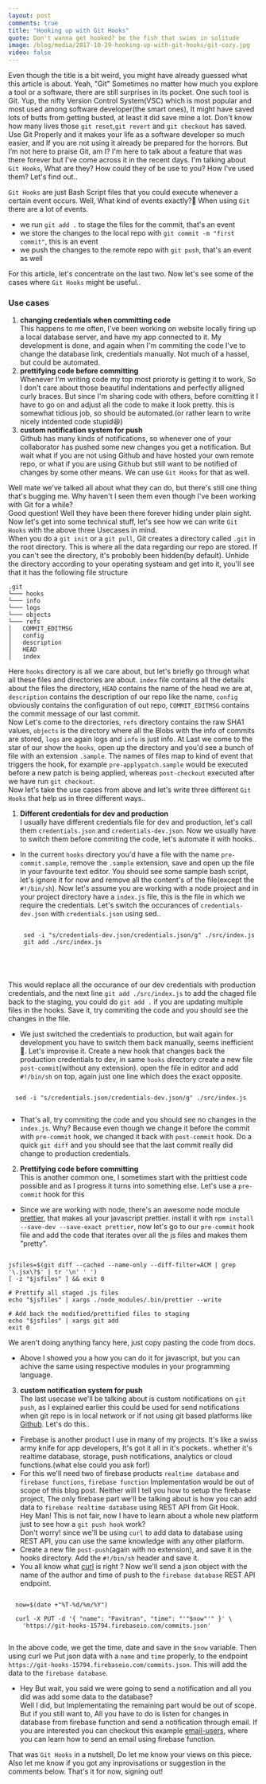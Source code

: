 ```yaml
---
layout: post
comments: true
title: "Hooking up with Git Hooks"
quote: Don't wanna get hooked? be the fish that swims in solitude
image: /blog/media/2017-10-29-hooking-up-with-git-hooks/git-cozy.jpg
video: false
---
```

Even though the title is a bit weird, you might have already guessed what this article is about. Yeah, "Git" Sometimes no matter how much you explore a tool or a software, there are still surprises in its pocket. One such tool is Git. Yup, the nifty Version Control System(VSC) which is most popular and most used among software developer(the smart ones), It might have saved lots of butts from getting busted, at least it did save mine a lot. Don't know how many lives those `git reset`,`git revert` and `git checkout` has saved.
Use Git Properly and it makes your life as a software developer so much easier, and If you are not using it already be prepared for the horrors. But I’m not here to praise Git, am I? I'm here to talk about a feature that was there forever but I've come across it in the recent days.
I'm talking about `Git Hooks`, What are they? How could they of be use to you? How I've used them? Let's find out..

`Git Hooks` are just Bash Script files that you could execute whenever a certain event occurs. Well, What kind of events exactly?🤔
When using `Git` there are a lot of events.    

  - we run `git add .` to stage the files for the commit, that's an event  
  - we store the changes to the local repo with `git commit -m "first commit"`, this is an event  
  - we push the changes to the remote repo with `git push`, that's an event as well

For this article, let's concentrate  on the last two. Now let's see some of the cases where `Git Hooks` might be useful..
### Use cases  
1. **changing credentials when committing code**  
 This happens to me often, I've been working on website locally firing up a local database server, and have my app connected to it. My development is done, and again when I'm commiting the code I've to change the database link, credentials manually. Not much of a hassel, but could be automated.
2. **prettifying code before committing**  
Whenever I'm writing code my top most prioroty is getting it to work, So I don't care about those beautiful indentations and perfectly alligned curly braces. But since I'm sharing code with others, before comitting it I have to go on and adjust all the code to make it look pretty. this is somewhat tidious job, so should be automated.(or rather learn to write nicely intdented code stupid😆)
3. **custom notification system for push**  
Github has many kinds of notifications, so whenever one of your collaborator has pushed some new changes you get a notification. But wait what if you are not using Github and have hosted your own remote repo, or what if you are using Github but still want to be notified of changes by some other means. We can use `Git Hooks` for that as well.

Well mate we've talked all about what  they can do, but there's still one thing that's bugging me. Why haven't I seen them even though I've been working with Git for a while?  
Good question! Well they have been there forever hiding under plain sight. Now let's get into some technical stuff, let's see how we can write `Git Hooks` with the above three Usecases in mind.  
When you do a `git init` or a `git pull`, Git creates a directory called `.git` in the root directory. This is where all the data regarding our repo are stored. If you can't see the directory, it's probobly been hidden(by default). Unhide the directory according to your operating systeam and get into it, you'll see that it has the following file structure  

```
.git
└─── hooks
└─── info
└─── logs
└─── objects
└─── refs
│   COMMIT_EDITMSG    
│   config    
│   description
│   HEAD
│   index

```  
Here `hooks` directory is all we care about, but let's briefly go through what all these files and directories are about. `index` file contains all the details about the files the directory, `HEAD` contains the name of the head we are at, `description` contains the description of our repo like the name, `config` obviously contains the configuration of out repo, `COMMIT_EDITMSG` contains the commit message of our last commit.  
Now Let's come to the directories, `refs` directory contains the raw SHA1 values, `objects` is the directory where all the Blobs with the info of commits are stored, `logs` are again logs and `info` is just info.
At Last we come to the star of our show the `hooks`, open up the directory and you'd see a bunch of file with an extension `.sample`. The names of files map to kind of event that triggers the hook, for example `pre-applypatch.sample` would be executed before a new patch is being applied, whereas `post-checkout` executed after we have run `git checkout`.  
Now let's take the use cases from above and let's write three different `Git Hooks` that help us in three different ways..    

1. **Different credentials for dev and production**  
  I usually have different credentials file for dev and production, let's call them `credentials.json` and `credentials-dev.json`. Now we usually have to switch them before commiting the code, let's automate it with hooks..  
 - In the current `hooks` directory you'd have a file with the name `pre-commit.sample`, remove the `.sample` extension, save and open up the file in your favourite text editor. You should see some sample bash script, let's ignore it for now and remove all the content's of the file(except the `#!/bin/sh`). Now let's assume you are working with a node project and in your project directory have a `index.js` file, this is the file in which we require the credentials. Let's switch the occurances of `credentials-dev.json` with `credentials.json` using sed..  
   <pre><code class="bash">
    sed -i "s/credentials-dev.json/credentials.json/g" ./src/index.js  
    git add ./src/index.js  
  </code></pre>
  This would replace all the occurance of our dev credentials with production credentials, and the next line `git add ./src/index.js` to add the chaged file back to the staging, you could do `git add .` if you are updating multiple files in the hooks. Save it, try commiting the code and you should see the changes in the file.  
 - We just switched the credentials to production, but wait again for development you have to switch them back manually, seems inefficient🤔. Let's improvise it. Create a new hook that changes back the production credentials to dev, in same `hooks` directory create a new file `post-commit`(without any extension). open the file in editor and add `#!/bin/sh` on top, again just one line which does the exact opposite.  
  <pre><code class="bash">
  sed -i "s/credentials.json/credentials-dev.json/g" ./src/index.js
  </code></pre>
 - That's all, try commiting the code and you should see no changes in the `index.js`. Why? Because even though we change it before the commit with `pre-commit` hook, we changed it back with `post-commit` hook. Do a quick `git diff` and you should see that the last commit really did change to production credentials.  

2. **Prettifying code before committing**  
This is another common one, I sometimes start with the prittiest code possible and as I progress it turns into something else. Let's use a `pre-commit` hook for this
 - Since we are working with node, there's an awesome node module [prettier](https://github.com/prettier/prettier#option-3-bash-script), that makes all your javascript prettier. install it with `npm install --save-dev --save-exact prettier`, now let's go to our `pre-commit` hook file and add the code that iterates over all the js files and makes them "pretty".  
<pre><code class="bash">
jsfiles=$(git diff --cached --name-only --diff-filter=ACM | grep '\.jsx\?$' | tr '\n' ' ')
[ -z "$jsfiles" ] && exit 0<br />
# Prettify all staged .js files
echo "$jsfiles" | xargs ./node_modules/.bin/prettier --write<br />
# Add back the modified/prettified files to staging
echo "$jsfiles" | xargs git add
exit 0
</code></pre>
We aren't doing anything fancy here, just copy pasting the code from docs.
  - Above I showed you a how you can do it for javascript, but you can achive the same using respective modules in your programming language.

3. **custom notification system for push**  
The last usecase we'll be talking about is custom notifications on `git push`, as I explained earlier this could be used for send notifications when git repo is in local network or if not using git based platforms like [Github](https://github.com/). Let's do this..
  - Firebase is another product I use in many of my projects. It's like a swiss army knife for app developers, It's got it all in it's pockets.. whether it's realtime database, storage, push notifications, analytics or cloud functions.(what else could you ask for!)
  - For this we'll need two of firebase products `realtime database` and `firebase functions`, `firebase function` Implementation would be out of scope of this blog post. Neither will I tell you how to setup the firebase project, The only firebase part we'll be talking about is how you can add data to `firebase realtime database` using REST API from Git Hook.  
  Hey Man! This is not fair, now I have to learn about a whole new platform just to see how a `git push hook` work?  
  Don't worry! since we'll be using `curl` to add data to database using REST API, you can use the same knowledge with any other platform.
  - Create a new file `post-push`(again with no extension), and save it in the hooks directory. Add the `#!/bin/sh` header and save it.
  - You all know what [curl](https://curl.haxx.se/) is right ? Now we'll send a json object with the name of the author and time of push to the `firebase database` REST API endpoint.
  <pre><code class="bash">
  now=$(date +"%T-%d/%m/%Y")<br />
  curl -X PUT -d '{ "name": "Pavitran", "time": "'"$now"'" }' \
    'https://git-hooks-15794.firebaseio.com/commits.json'
  </code></pre>
  In the above code, we get the time, date and save in the `$now` variable. Then using curl we Put json data with a `name` and `time` properly, to the endpoint `https://git-hooks-15794.firebaseio.com/commits.json`. This will add the data to the `firebase database`.
  - Hey But wait, you said we were going to send a notification and all you did was add some data to the database?  
  Well I did, but Implementating the remaining part would be out of scope. But if you still want to, All you have to do is listen for changes in database from firebase function and send a notification through email. If you are interested you can checkout this example [email-users](https://github.com/firebase/functions-samples/tree/master/quickstarts/email-users), where you can learn how to send an email using firebase function.

  That was `Git Hooks` in a nutshell, Do let me know your views on this piece. Also let me know if you got any inprovisations or suggestion in the comments below. That's it for now, signing out!
